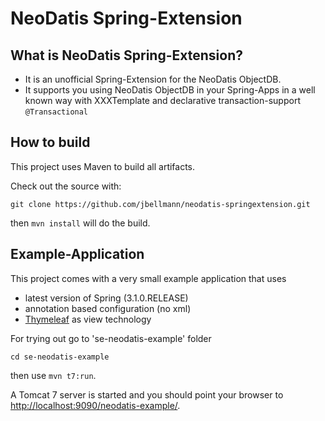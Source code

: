 # NeoDatis Spring-Extension
## What is NeoDatis Spring-Extension?

* It is an unofficial Spring-Extension for the NeoDatis ObjectDB.
* It supports you using NeoDatis ObjectDB in your Spring-Apps in a well known way with XXXTemplate and declarative transaction-support `@Transactional`

## How to build

This project uses Maven to build all artifacts.

Check out the source with:

`git clone https://github.com/jbellmann/neodatis-springextension.git`

then `mvn install` will do the build.

## Example-Application

This project comes with a very small example application that uses

* latest version of Spring (3.1.0.RELEASE)
* annotation based configuration (no xml)
* [Thymeleaf](http://www.thymeleaf.org/) as view technology


For trying out go to 'se-neodatis-example' folder

`cd se-neodatis-example`

then use `mvn t7:run`.

A Tomcat 7 server is started and you should point your browser to [http://localhost:9090/neodatis-example/](http://localhost:9090/neodatis-example/).
